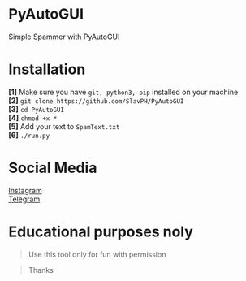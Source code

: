# PyAutoGUI
Simple Spammer with PyAutoGUI

# Installation
**[1]** Make sure you have `git, python3, pip` installed on your machine                              
**[2]** `git clone https://github.com/SlavPH/PyAutoGUI`                             
**[3]** `cd PyAutoGUI`               
**[4]** `chmod +x *`                  
**[5]** Add your text to `SpamText.txt`                                       
**[6]** `./run.py` 

# Social Media
[Instagram](https://instagram.com/theslavph)                                                
[Telegram](https://telegram.me/theslavph)

# Educational purposes noly                 
> Use this tool only for fun with permission


> Thanks 
